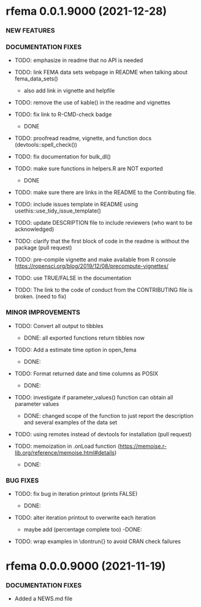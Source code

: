 

rfema 0.0.1.9000 (2021-12-28)
=========================
### NEW FEATURES 

### DOCUMENTATION FIXES

* TODO: emphasize in readme that no API is needed

* TODO: link FEMA data sets webpage in README when talking about fema_data_sets()
  - also add link in vignette and helpfile
  
* TODO: remove the use of kable() in the readme and vignettes

* TODO: fix link to R-CMD-check badge
  - DONE
  
* TODO: proofread readme, vignette, and function docs (devtools::spell_check())

* TODO: fix documentation for bulk_dl()

* TODO: make sure functions in helpers.R are NOT exported
  - DONE

* TODO: make sure there are links in the README to the Contributing file. 

* TODO: include issues template in README using usethis::use_tidy_issue_template()

* TODO: update DESCRIPTION file to include reviewers (who want to be acknowledged)

* TODO: clarify that the first block of code in the readme is without the package (pull request)

* TODO: pre-compile vignette and make available from R console https://ropensci.org/blog/2019/12/08/precompute-vignettes/

* TODO: use TRUE/FALSE in the documentation

* TODO: The link to the code of conduct from the CONTRIBUTING file is broken. (need to fix)

### MINOR IMPROVEMENTS

* TODO: Convert all output to tibbles
  - DONE: all exported functions return tibbles now

* TODO: Add a estimate time option in open_fema
  - DONE:

* TODO: Format returned date and time columns as POSIX 
  - DONE:
    
* TODO: investigate if parameter_values() function can obtain all parameter values
  - DONE: changed scope of the function to just report the description and several examples of the data set
 
* TODO: using remotes instead of devtools for installation (pull request)

* TODO: memoization in .onLoad function (https://memoise.r-lib.org/reference/memoise.html#details)
  - DONE:

### BUG FIXES 

* TODO: fix bug in iteration printout (prints FALSE)
  - DONE:

* TODO: alter iteration printout to overwrite each iteration
    - maybe add (percentage complete too)
      -DONE:
    
* TODO: wrap examples in \dontrun{} to avoid CRAN check failures
    


rfema 0.0.0.9000 (2021-11-19)
=========================

### DOCUMENTATION FIXES
* Added a NEWS.md file 

<!-- ### NEW FEATURES -->

<!--   * New function added `do_things()` to do things (#5) -->

<!-- ### MINOR IMPROVEMENTS -->

 
<!--   * Improved documentation for `things()` (#4) -->

<!-- ### BUG FIXES -->

  
<!--   * Fix parsing bug in `stuff()` (#3) -->

<!-- ### DEPRECATED AND DEFUNCT -->

<!--   * `hello_world()` now deprecated and will be removed in a -->
<!--      future version, use `hello_mars()` -->

<!-- ### DOCUMENTATION FIXES -->

<!--   * Adding a NEWS.md file -->

<!-- ### (a special: any heading grouping a large number of changes under one thing) -->

<!--     * blablabla. -->

